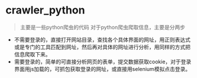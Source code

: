 # crawler_python
> 主要是一些python爬虫的代码
> 对于python爬虫爬取信息，主要是分两步
- 不需要登录的，直接打开网站目录，查找各个具体界面的网址，用正则表达式或是专门的工具匹配到网址，然后再对具体的网址进行分析，用同样的方式把信息爬取下来。
- 需要登录的，简单的可直接分析网页的表单，提交数据获取cookie，对于登录界面用js加载的，可抓包获取登录的网址，或直接用selenium模拟点击登录。
